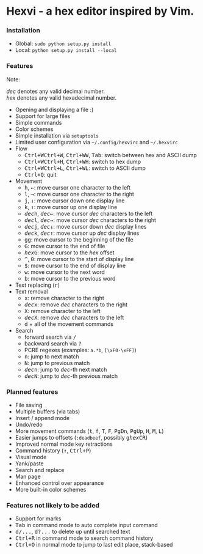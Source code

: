 Hexvi - a hex editor inspired by Vim.
=====================================

### Installation

- Global: `sudo python setup.py install`
- Local:  `python setup.py install --local`

### Features

Note:

*dec* denotes any valid decimal number.  
*hex* denotes any valid hexadecimal number.

- Opening and displaying a file :)
- Support for large files
- Simple commands
- Color schemes
- Simple installation via `setuptools`
- Limited user configuration via `~/.config/hexvirc` and `~/.hexvirc`
- Flow
    - <kbd>Ctrl+W</kbd><kbd>Ctrl+W</kbd>, <kbd>Ctrl+W</kbd><kbd>W</kbd>, <kbd>Tab</kbd>: switch between hex and ASCII dump
    - <kbd>Ctrl+W</kbd><kbd>Ctrl+H</kbd>, <kbd>Ctrl+W</kbd><kbd>H</kbd>: switch to hex dump
    - <kbd>Ctrl+W</kbd><kbd>Ctrl+L</kbd>, <kbd>Ctrl+W</kbd><kbd>L</kbd>: switch to ASCII dump
    - <kbd>Ctrl+Q</kbd>: quit
- Movement
    - <kbd>h</kbd>, <kbd>←</kbd>: move cursor one character to the left
    - <kbd>l</kbd>, <kbd>→</kbd>: move cursor one character to the right
    - <kbd>j</kbd>, <kbd>↓</kbd>: move cursor down one display line
    - <kbd>k</kbd>, <kbd>↑</kbd>: move cursor up one display line
    - <kbd>*dec*</kbd><kbd>h</kbd>, <kbd>*dec*</kbd><kbd>←</kbd>: move cursor
      *dec* characters to the left
    - <kbd>*dec*</kbd><kbd>l</kbd>, <kbd>*dec*</kbd><kbd>→</kbd>: move cursor
      *dec* characters to the right
    - <kbd>*dec*</kbd><kbd>j</kbd>, <kbd>*dec*</kbd><kbd>↓</kbd>: move cursor
      down *dec* display lines
    - <kbd>*dec*</kbd><kbd>k</kbd>, <kbd>*dec*</kbd><kbd>↑</kbd>: move cursor
      up *dec* display lines
    - <kbd>g</kbd><kbd>g</kbd>: move cursor to the beginning of the file
    - <kbd>G</kbd>: move cursor to the end of file
    - <kbd>*hex*</kbd><kbd>G</kbd>: move cursor to the *hex* offset
    - <kbd>^</kbd>, <kbd>0</kbd>: move cursor to the start of display line
    - <kbd>$</kbd>: move cursor to the end of display line
    - <kbd>w</kbd>: move cursor to the next word
    - <kbd>b</kbd>: move cursor to the previous word
- Text replacing (<kbd>r</kbd>)
- Text removal
    - <kbd>x</kbd>: remove character to the right
    - <kbd>*dec*</kbd><kbd>x</kbd>: remove *dec* characters to the right
    - <kbd>X</kbd>: remove character to the left
    - <kbd>*dec*</kbd><kbd>X</kbd>: remove *dec* characters to the left
    - <kbd>d</kbd> + all of the movement commands
- Search
    - forward search via <kbd>/</kbd>
    - backward search via <kbd>?</kbd>
    - PCRE regexes (examples: `a.*b`, `[\xF0-\xFF]`)
    - <kbd>n</kbd>: jump to next match
    - <kbd>N</kbd>: jump to previous match
    - <kbd>*dec*</kbd><kbd>n</kbd>: jump to *dec*-th next match
    - <kbd>*dec*</kbd><kbd>N</kbd>: jump to *dec*-th previous match

### Planned features

- File saving
- Multiple buffers (via tabs)
- Insert / append mode
- Undo/redo
- More movement commands (<kbd>t</kbd>, <kbd>f</kbd>, <kbd>T</kbd>,
  <kbd>F</kbd>, <kbd>PgDn</kbd>, <kbd>PgUp</kbd>, <kbd>H</kbd>, <kbd>M</kbd>,
  <kbd>L</kbd>)
- Easier jumps to offsets (`:deadbeef`, possibly
  <kbd>g</kbd><kbd>*hex*</kbd><kbd>CR</kbd>)
- Improved normal mode key retractions
- Command history (<kbd>↑</kbd>, <kbd>Ctrl+P</kbd>)
- Visual mode
- Yank/paste
- Search and replace
- Man page
- Enhanced control over appearance
- More built-in color schemes

### Features not likely to be added

- Support for marks
- <kbd>Tab</kbd> in command mode to auto complete input command
- <kbd>d/...</kbd>, <kbd>d?...</kbd> to delete up until searched text
- <kbd>Ctrl+R</kbd> in command mode to search command history
- <kbd>Ctrl+O</kbd> in normal mode to jump to last edit place, stack-based
